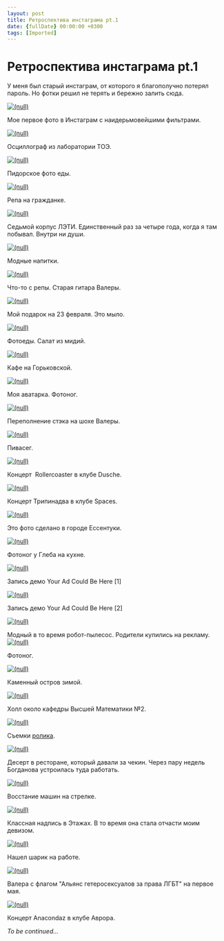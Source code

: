 ```yaml
---
layout: post
title: Ретроспектива инстаграма pt.1
date: {fullDate} 00:00:00 +0300
tags: [Imported]
---
```

# Ретроспектива инстаграма pt.1

У меня был старый инстаграм, от которого я благополучно потерял пароль. Но фотки решил не терять и бережно залить сюда.

[![(null)](https://vlaim.s3.amazonaws.com/uploads/2015/03/IMG_0060.jpg)](https://vlaim.s3.amazonaws.com/uploads/2015/03/IMG_0060.jpg)

Мое первое фото в Инстаграм с наидерьмовейшими фильтрами.

[![(null)](https://vlaim.s3.amazonaws.com/uploads/2015/03/IMG_0062.jpg)](https://vlaim.s3.amazonaws.com/uploads/2015/03/IMG_0062.jpg)

Осциллограф из лаборатории ТОЭ.

[![(null)](https://vlaim.s3.amazonaws.com/uploads/2015/03/IMG_0067.jpg)](https://vlaim.s3.amazonaws.com/uploads/2015/03/IMG_0067.jpg)

Пидорское фото еды.

[![(null)](https://vlaim.s3.amazonaws.com/uploads/2015/03/IMG_0080.jpg)](https://vlaim.s3.amazonaws.com/uploads/2015/03/IMG_0080.jpg)

Репа на гражданке.

[![(null)](https://vlaim.s3.amazonaws.com/uploads/2015/03/IMG_0086.jpg)](https://vlaim.s3.amazonaws.com/uploads/2015/03/IMG_0086.jpg)

Седьмой корпус ЛЭТИ. Единственный раз за четыре года, когда я там побывал. Внутри ни души.

[![(null)](https://vlaim.s3.amazonaws.com/uploads/2015/03/IMG_0091.jpg)](https://vlaim.s3.amazonaws.com/uploads/2015/03/IMG_0091.jpg)

Модные напитки.

[![(null)](https://vlaim.s3.amazonaws.com/uploads/2015/03/IMG_0132.jpg)](https://vlaim.s3.amazonaws.com/uploads/2015/03/IMG_0132.jpg)

Что-то с репы. Старая гитара Валеры.

[![(null)](https://vlaim.s3.amazonaws.com/uploads/2015/03/IMG_0143.jpg)](https://vlaim.s3.amazonaws.com/uploads/2015/03/IMG_0143.jpg)

Мой подарок на 23 февраля. Это мыло.

[![(null)](https://vlaim.s3.amazonaws.com/uploads/2015/03/IMG_0146.jpg)](https://vlaim.s3.amazonaws.com/uploads/2015/03/IMG_0146.jpg)

Фотоеды. Салат из мидий.

[![(null)](https://vlaim.s3.amazonaws.com/uploads/2015/03/IMG_0168.jpg)](https://vlaim.s3.amazonaws.com/uploads/2015/03/IMG_0168.jpg)

Кафе на Горьковской.

[![(null)](https://vlaim.s3.amazonaws.com/uploads/2015/03/IMG_0170.jpg)](https://vlaim.s3.amazonaws.com/uploads/2015/03/IMG_0170.jpg)

Моя аватарка. Фотоног.

[![(null)](https://vlaim.s3.amazonaws.com/uploads/2015/03/IMG_0208.jpg)](https://vlaim.s3.amazonaws.com/uploads/2015/03/IMG_0208.jpg)

Переполнение стэка на шохе Валеры.

[![(null)](https://vlaim.s3.amazonaws.com/uploads/2015/03/IMG_0223.jpg)](https://vlaim.s3.amazonaws.com/uploads/2015/03/IMG_0223.jpg)

Пивасег.

[![(null)](https://vlaim.s3.amazonaws.com/uploads/2015/03/IMG_0256.jpg)](https://vlaim.s3.amazonaws.com/uploads/2015/03/IMG_0256.jpg)

Концерт  Rollercoaster в клубе Dusche.

[![(null)](https://vlaim.s3.amazonaws.com/uploads/2015/03/IMG_0270.jpg)](https://vlaim.s3.amazonaws.com/uploads/2015/03/IMG_0270.jpg)

Концерт Трипинадва в клубе Spaces.

[![(null)](https://vlaim.s3.amazonaws.com/uploads/2015/03/IMG_0272.jpg)](https://vlaim.s3.amazonaws.com/uploads/2015/03/IMG_0272.jpg)

Это фото сделано в городе Ессентуки.

[![(null)](https://vlaim.s3.amazonaws.com/uploads/2015/03/IMG_0276.jpg)](https://vlaim.s3.amazonaws.com/uploads/2015/03/IMG_0276.jpg)

Фотоног у Глеба на кухне.

[![(null)](https://vlaim.s3.amazonaws.com/uploads/2015/03/IMG_0280.jpg)](https://vlaim.s3.amazonaws.com/uploads/2015/03/IMG_0280.jpg)

Запись демо Your Ad Could Be Here [1]

[![(null)](https://vlaim.s3.amazonaws.com/uploads/2015/03/IMG_0289.jpg)](https://vlaim.s3.amazonaws.com/uploads/2015/03/IMG_0289.jpg)

Запись демо Your Ad Could Be Here [2]

[![(null)](https://vlaim.s3.amazonaws.com/uploads/2015/03/IMG_0365.jpg)](https://vlaim.s3.amazonaws.com/uploads/2015/03/IMG_0365.jpg)

Модный в то время робот-пылесос. Родители купились на рекламу.[![(null)](https://vlaim.s3.amazonaws.com/uploads/2015/03/IMG_0369.jpg)](https://vlaim.s3.amazonaws.com/uploads/2015/03/IMG_0369.jpg)

Фотоног. 

[![(null)](https://vlaim.s3.amazonaws.com/uploads/2015/03/IMG_0396.jpg)](https://vlaim.s3.amazonaws.com/uploads/2015/03/IMG_0396.jpg)

Каменный остров зимой.

[![(null)](https://vlaim.s3.amazonaws.com/uploads/2015/03/IMG_0400.jpg)](https://vlaim.s3.amazonaws.com/uploads/2015/03/IMG_0400.jpg)

Холл около кафедры Высшей Математики №2.

[![(null)](https://vlaim.s3.amazonaws.com/uploads/2015/03/IMG_0442.jpg)](https://vlaim.s3.amazonaws.com/uploads/2015/03/IMG_0442.jpg)

Съемки [ролика](http://www.youtube.com/watch?v=vdxi3A-4Sr4).

[![(null)](https://vlaim.s3.amazonaws.com/uploads/2015/03/IMG_0469.jpg)](https://vlaim.s3.amazonaws.com/uploads/2015/03/IMG_0469.jpg)

Десерт в ресторане, который давали за чекин. Через пару недель Богданова устроилась туда работать.

[![(null)](https://vlaim.s3.amazonaws.com/uploads/2015/03/IMG_0423.jpg)](https://vlaim.s3.amazonaws.com/uploads/2015/03/IMG_0423.jpg)

Восстание машин на стрелке.

[![(null)](https://vlaim.s3.amazonaws.com/uploads/2015/03/IMG_0541.jpg)](https://vlaim.s3.amazonaws.com/uploads/2015/03/IMG_0541.jpg)

Классная надпись в Этажах. В то время она стала отчасти моим девизом.

[![(null)](https://vlaim.s3.amazonaws.com/uploads/2015/03/IMG_0551.jpg)](https://vlaim.s3.amazonaws.com/uploads/2015/03/IMG_0551.jpg)

Нашел шарик на работе.

[![(null)](https://vlaim.s3.amazonaws.com/uploads/2015/03/IMG_0586.jpg)](https://vlaim.s3.amazonaws.com/uploads/2015/03/IMG_0586.jpg)

Валера с флагом "Альянс гетеросексуалов за права ЛГБТ" на первое мая.

[![(null)](https://vlaim.s3.amazonaws.com/uploads/2015/03/IMG_0808.jpg)](https://vlaim.s3.amazonaws.com/uploads/2015/03/IMG_0808.jpg)

Концерт Anacondaz в клубе Аврора.

_To be continued..._